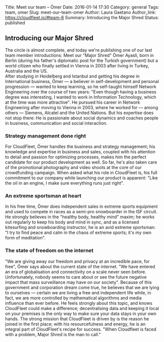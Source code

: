 Title: Meet our team – Ömer
Date: 2016-01-14 17:30
Category: general
Tags: team, omer
Slug: meet-our-team-omer
Author: Laura Gaetano
Author_link: https://cloudfleet.io/#team-6
Summary: Introducing the Major Shred
Status: published

## Introducing our Major Shred

The circle is almost complete, and today we're publishing one of our last team member introductions: Meet our "Major Shred" Ömer Ayasli, born in Berlin (during his father's diplomatic post for the Turkish government) but a world citizen who finally settled in Vienna in 2003 after living in Turkey, Australia and the US.  
After studying in Heidelberg and Istanbul and getting his degree in International business, Ömer — a believer in self-development and personal progression — wanted to keep learning, so he self-taught himself Network Engineering over the course of two years: "Even though having a business degree was interesting, I wanted to work in Information Technology, which at the time was more attractive". He pursued his career in Network Engineering after moving to Vienna in 2003, where he worked for — among others — Siemens, Alcatel and the United Nations. But his expertise does not stop there: He is passionate about social dynamics and coaches people in business, communication and social interaction.  

### Strategy management done right

For CloudFleet, Ömer handles the business and strategy management; his knowledge and expertise in business and sales, coupled with his attention to detail and passion for optimizing processes, makes him the perfect candidate for our product development as well. So far, he's also taken care of the promotional photography and video shoots at the core of our crowdfunding campaign. When asked what his role in CloudFleet is, his full commitment to our company while launching our product is apparent: "Like the oil in an engine, I make sure everything runs just right".

### An extreme sportsman at heart

In his free time, Ömer does independent sales in extreme sports equipment and used to compete in races as a semi-pro snowboarder in the ISF circuit. He strongly believes in the "healthy body, healthy mind" maxim; he works out regularly to keep his body and mind in sync, and as a licensed kitesurfing and snowboarding instructor, he is an avid extreme sportsman: "I try to find peace and calm in the chaos of extreme sports; it's my own form of meditation". 

### The state of freedom on the internet

"We are giving away our freedom and privacy at an incredible pace, for free", Ömer says about the current state of the internet. "We have entered an era of globalisation and connectivity on a scale never seen before. Unfortunately, nobody seems to care about or see the future negative impact that mass surveillance may have on our society". Because of this government and corporation dream come true, he believes that we are lying to ourselves — certain we are living a free and independent life while, in fact, we are more controlled by mathematical algorithms and media influence than ever before.
He feels strongly about this topic, and knows CloudFleet could make a difference; decentralising data and keeping it local on your premises is the only way to make sure your data stays in your own hands. The strong mission that CloudFleet is driven by is the reason he joined in the first place; with his resourcefulness and energy, he is an integral part of CloudFleet's recipe for success. 
"When Cloudfleet is faced with a problem, Major Shred is the man to call."
